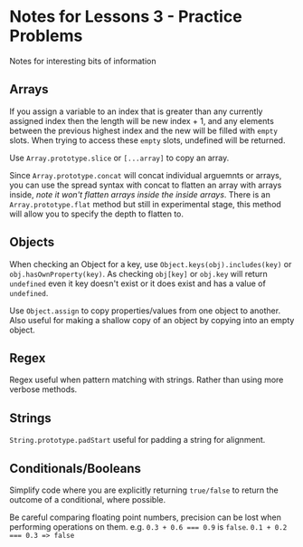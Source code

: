 # Notes for Lessons 3 - Practice Problems
Notes for interesting bits of information

## Arrays
If you assign a variable to an index that is greater than any currently assigned index then the length will be new index + 1, and any elements between the previous highest index and the new will be filled with `empty` slots. When trying to access these `empty` slots, undefined will be returned.

Use `Array.prototype.slice` or `[...array]` to copy an array.

Since `Array.prototype.concat` will concat individual arguemnts or arrays, you can use the spread syntax with concat to flatten an array with arrays inside, *note it won't flatten arrays inside the inside arrays*. There is an `Array.prototype.flat` method but still in experimental stage, this method will allow you to specify the depth to flatten to.

## Objects
When checking an Object for a key, use `Object.keys(obj).includes(key)` or `obj.hasOwnProperty(key)`. As checking `obj[key]` or `obj.key` will return `undefined` even it key doesn't exist or it does exist and has a value of `undefined`.

Use `Object.assign` to copy properties/values from one object to another. Also useful for making a shallow copy of an object by copying into an empty object.

## Regex

Regex useful when pattern matching with strings. Rather than using more verbose methods.

## Strings

`String.prototype.padStart` useful for padding a string for alignment.

## Conditionals/Booleans

Simplify code where you are explicitly returning `true/false` to return the outcome of a conditional, where possible.

Be careful comparing floating point numbers, precision can be lost when performing operations on them. e.g. `0.3 + 0.6 === 0.9` is `false`. `0.1 + 0.2 === 0.3 => false`